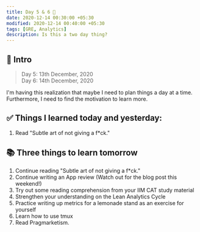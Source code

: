 ```yaml
---
title: Day 5 & 6 🍊
date: 2020-12-14 00:30:00 +05:30
modified: 2020-12-14 00:40:00 +05:30
tags: [GRE, Analytics]
description: Is this a two day thing?
---
```


## 📩 Intro

> Day 5:  13th December, 2020 <br>
> Day 6:  14th December, 2020

I'm having this realization that maybe I need to plan things a day at a time. Furthermore, I need to find the motivation to learn more.

## ✅ Things I learned today and yesterday:

1. Read "Subtle art of not giving a f*ck."

## 📚 Three things to learn tomorrow

1. Continue reading "Subtle art of not giving a f*ck."
2. Continue writing an App review (Watch out for the blog post this weekend!)
3. Try out some reading comprehension from your IIM CAT study material
4. Strengthen your understanding on the Lean Analytics Cycle
5. Practice writing up metrics for a lemonade stand as an exercise for yourself
6. Learn how to use tmux
7. Read Pragmarketism.